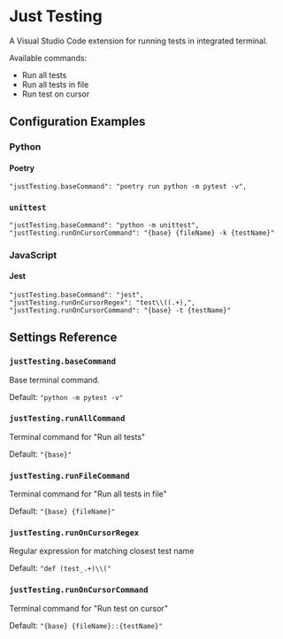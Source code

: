 # Just Testing

A Visual Studio Code extension for running tests in integrated terminal.

Available commands:

- Run all tests
- Run all tests in file
- Run test on cursor

## Configuration Examples

### Python

#### Poetry

```
"justTesting.baseCommand": "poetry run python -m pytest -v",
```

### `unittest`

```
"justTesting.baseCommand": "python -m unittest",
"justTesting.runOnCursorCommand": "{base} {fileName} -k {testName}"
```

### JavaScript

#### Jest

```
"justTesting.baseCommand": "jest",
"justTesting.runOnCursorRegex": "test\\((.+),",
"justTesting.runOnCursorCommand": "{base} -t {testName}"
```

## Settings Reference

### `justTesting.baseCommand`

Base terminal command.

Default: `"python -m pytest -v"`

### `justTesting.runAllCommand`

Terminal command for "Run all tests"

Default: `"{base}"`

### `justTesting.runFileCommand`

Terminal command for "Run all tests in file"

Default: `"{base} {fileName}"`

### `justTesting.runOnCursorRegex`

Regular expression for matching closest test name

Default: `"def (test_.+)\\("`

### `justTesting.runOnCursorCommand`

Terminal command for "Run test on cursor"

Default: `"{base} {fileName}::{testName}"`
